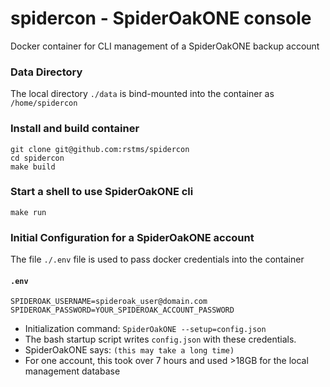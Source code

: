# spidercon - SpiderOakONE console
Docker container for CLI management of a SpiderOakONE backup account

### Data Directory
The local directory `./data` is bind-mounted into the container as `/home/spidercon`

### Install and build container
```
git clone git@github.com:rstms/spidercon
cd spidercon
make build
```

### Start a shell to use SpiderOakONE cli
```
make run
```

### Initial Configuration for a SpiderOakONE account

The file `./.env` file is used to pass docker credentials into the container
#### `.env`
```
SPIDEROAK_USERNAME=spideroak_user@domain.com
SPIDEROAK_PASSWORD=YOUR_SPIDEROAK_ACCOUNT_PASSWORD
```
- Initialization command: `SpiderOakONE --setup=config.json` 
- The bash startup script writes `config.json` with these credentials.
- SpiderOakONE says: `(this may take a long time)` 
- For one account, this took over 7 hours and used >18GB for the local management database
